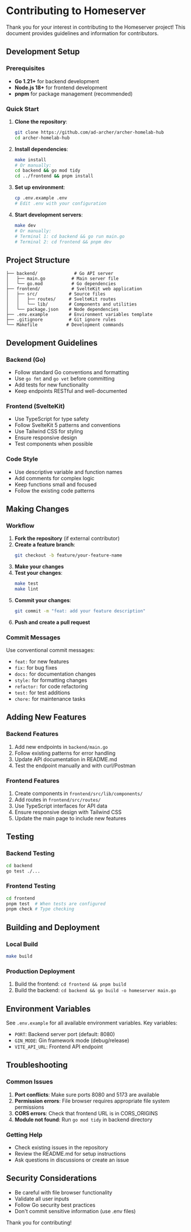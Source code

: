 # Contributing to Homeserver

Thank you for your interest in contributing to the Homeserver project! This document provides guidelines and information for contributors.

## Development Setup

### Prerequisites

- **Go 1.21+** for backend development
- **Node.js 18+** for frontend development
- **pnpm** for package management (recommended)

### Quick Start

1. **Clone the repository**:
   ```bash
   git clone https://github.com/ad-archer/archer-homelab-hub
   cd archer-homelab-hub
   ```

2. **Install dependencies**:
   ```bash
   make install
   # Or manually:
   cd backend && go mod tidy
   cd ../frontend && pnpm install
   ```

3. **Set up environment**:
   ```bash
   cp .env.example .env
   # Edit .env with your configuration
   ```

4. **Start development servers**:
   ```bash
   make dev
   # Or manually:
   # Terminal 1: cd backend && go run main.go
   # Terminal 2: cd frontend && pnpm dev
   ```

## Project Structure

```
├── backend/              # Go API server
│   ├── main.go          # Main server file
│   └── go.mod           # Go dependencies
├── frontend/            # SvelteKit web application
│   ├── src/            # Source files
│   │   ├── routes/     # SvelteKit routes
│   │   └── lib/        # Components and utilities
│   └── package.json    # Node dependencies
├── .env.example        # Environment variables template
├── .gitignore          # Git ignore rules
└── Makefile           # Development commands
```

## Development Guidelines

### Backend (Go)

- Follow standard Go conventions and formatting
- Use `go fmt` and `go vet` before committing
- Add tests for new functionality
- Keep endpoints RESTful and well-documented

### Frontend (SvelteKit)

- Use TypeScript for type safety
- Follow SvelteKit 5 patterns and conventions
- Use Tailwind CSS for styling
- Ensure responsive design
- Test components when possible

### Code Style

- Use descriptive variable and function names
- Add comments for complex logic
- Keep functions small and focused
- Follow the existing code patterns

## Making Changes

### Workflow

1. **Fork the repository** (if external contributor)
2. **Create a feature branch**:
   ```bash
   git checkout -b feature/your-feature-name
   ```
3. **Make your changes**
4. **Test your changes**:
   ```bash
   make test
   make lint
   ```
5. **Commit your changes**:
   ```bash
   git commit -m "feat: add your feature description"
   ```
6. **Push and create a pull request**

### Commit Messages

Use conventional commit messages:
- `feat:` for new features
- `fix:` for bug fixes
- `docs:` for documentation changes
- `style:` for formatting changes
- `refactor:` for code refactoring
- `test:` for test additions
- `chore:` for maintenance tasks

## Adding New Features

### Backend Features

1. Add new endpoints in `backend/main.go`
2. Follow existing patterns for error handling
3. Update API documentation in README.md
4. Test the endpoint manually and with curl/Postman

### Frontend Features

1. Create components in `frontend/src/lib/components/`
2. Add routes in `frontend/src/routes/`
3. Use TypeScript interfaces for API data
4. Ensure responsive design with Tailwind CSS
5. Update the main page to include new features

## Testing

### Backend Testing

```bash
cd backend
go test ./...
```

### Frontend Testing

```bash
cd frontend
pnpm test  # When tests are configured
pnpm check # Type checking
```

## Building and Deployment

### Local Build

```bash
make build
```

### Production Deployment

1. Build the frontend: `cd frontend && pnpm build`
2. Build the backend: `cd backend && go build -o homeserver main.go`

## Environment Variables

See `.env.example` for all available environment variables. Key variables:

- `PORT`: Backend server port (default: 8080)
- `GIN_MODE`: Gin framework mode (debug/release)
- `VITE_API_URL`: Frontend API endpoint

## Troubleshooting

### Common Issues

1. **Port conflicts**: Make sure ports 8080 and 5173 are available
2. **Permission errors**: File browser requires appropriate file system permissions
3. **CORS errors**: Check that frontend URL is in CORS_ORIGINS
4. **Module not found**: Run `go mod tidy` in backend directory

### Getting Help

- Check existing issues in the repository
- Review the README.md for setup instructions
- Ask questions in discussions or create an issue

## Security Considerations

- Be careful with file browser functionality
- Validate all user inputs
- Follow Go security best practices
- Don't commit sensitive information (use .env files)

Thank you for contributing!
